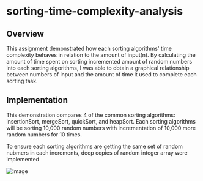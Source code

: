 # sorting-time-complexity-analysis

## Overview
This assignment demonstrated how each sorting algorithms' time complexity behaves in relation to the amount of input(n). By calculating the amount of time spent on sorting incremented amount of random numbers into each sorting algorithms, I was able to obtain a graphical relationship between numbers of input and the amount of time it used to complete each sorting task. 

## Implementation
This demonstration compares 4 of the common sorting algorithms: insertionSort, mergeSort, quickSort, and heapSort. Each sorting algorithms will be sorting 10,000 random numbers with incrementation of 10,000 more random numbers for 10 times.

To ensure each sorting algorithms are getting the same set of random nubmers in each increments, deep copies of random integer array were implemented

![image](https://user-images.githubusercontent.com/84875731/149714345-f8596480-f49d-4b20-bc86-4ebd6783c230.png)



